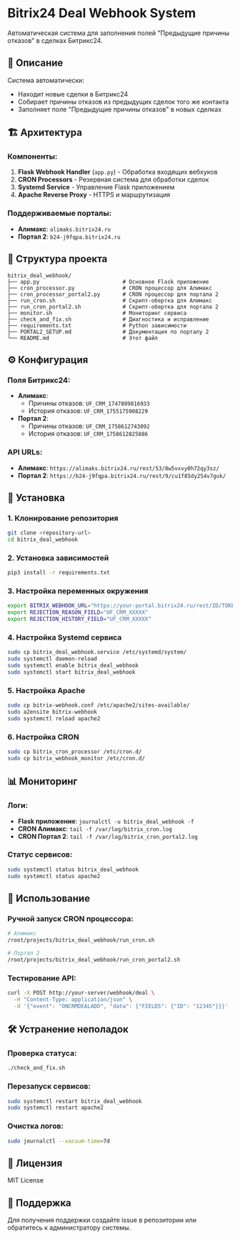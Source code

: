 # Bitrix24 Deal Webhook System

Автоматическая система для заполнения полей "Предыдущие причины отказов" в сделках Битрикс24.

## 🎯 Описание

Система автоматически:
- Находит новые сделки в Битрикс24
- Собирает причины отказов из предыдущих сделок того же контакта
- Заполняет поле "Предыдущие причины отказов" в новых сделках

## 🏗️ Архитектура

### Компоненты:
1. **Flask Webhook Handler** (`app.py`) - Обработка входящих вебхуков
2. **CRON Processors** - Резервная система для обработки сделок
3. **Systemd Service** - Управление Flask приложением
4. **Apache Reverse Proxy** - HTTPS и маршрутизация

### Поддерживаемые порталы:
- **Алимакс**: `alimaks.bitrix24.ru`
- **Портал 2**: `b24-j9fqpa.bitrix24.ru`

## 📁 Структура проекта

```
bitrix_deal_webhook/
├── app.py                          # Основное Flask приложение
├── cron_processor.py               # CRON процессор для Алимакс
├── cron_processor_portal2.py       # CRON процессор для портала 2
├── run_cron.sh                     # Скрипт-обертка для Алимакс
├── run_cron_portal2.sh             # Скрипт-обертка для портала 2
├── monitor.sh                      # Мониторинг сервиса
├── check_and_fix.sh                # Диагностика и исправление
├── requirements.txt                # Python зависимости
├── PORTAL2_SETUP.md                # Документация по порталу 2
└── README.md                       # Этот файл
```

## ⚙️ Конфигурация

### Поля Битрикс24:
- **Алимакс**:
  - Причины отказов: `UF_CRM_1747809816933`
  - История отказов: `UF_CRM_1755175908229`
- **Портал 2**:
  - Причины отказов: `UF_CRM_1758612743092`
  - История отказов: `UF_CRM_1758612825886`

### API URLs:
- **Алимакс**: `https://alimaks.bitrix24.ru/rest/53/8w5vxvy0h72qy3sz/`
- **Портал 2**: `https://b24-j9fqpa.bitrix24.ru/rest/9/cu1f85dy254v7guk/`

## 🚀 Установка

### 1. Клонирование репозитория
```bash
git clone <repository-url>
cd bitrix_deal_webhook
```

### 2. Установка зависимостей
```bash
pip3 install -r requirements.txt
```

### 3. Настройка переменных окружения
```bash
export BITRIX_WEBHOOK_URL="https://your-portal.bitrix24.ru/rest/ID/TOKEN/"
export REJECTION_REASON_FIELD="UF_CRM_XXXXX"
export REJECTION_HISTORY_FIELD="UF_CRM_XXXXX"
```

### 4. Настройка Systemd сервиса
```bash
sudo cp bitrix_deal_webhook.service /etc/systemd/system/
sudo systemctl daemon-reload
sudo systemctl enable bitrix_deal_webhook
sudo systemctl start bitrix_deal_webhook
```

### 5. Настройка Apache
```bash
sudo cp bitrix-webhook.conf /etc/apache2/sites-available/
sudo a2ensite bitrix-webhook
sudo systemctl reload apache2
```

### 6. Настройка CRON
```bash
sudo cp bitrix_cron_processor /etc/cron.d/
sudo cp bitrix_webhook_monitor /etc/cron.d/
```

## 📊 Мониторинг

### Логи:
- **Flask приложение**: `journalctl -u bitrix_deal_webhook -f`
- **CRON Алимакс**: `tail -f /var/log/bitrix_cron.log`
- **CRON Портал 2**: `tail -f /var/log/bitrix_cron_portal2.log`

### Статус сервисов:
```bash
sudo systemctl status bitrix_deal_webhook
sudo systemctl status apache2
```

## 🔧 Использование

### Ручной запуск CRON процессора:
```bash
# Алимакс
/root/projects/bitrix_deal_webhook/run_cron.sh

# Портал 2
/root/projects/bitrix_deal_webhook/run_cron_portal2.sh
```

### Тестирование API:
```bash
curl -X POST http://your-server/webhook/deal \
  -H "Content-Type: application/json" \
  -d '{"event": "ONCRMDEALADD", "data": {"FIELDS": {"ID": "12345"}}}'
```

## 🛠️ Устранение неполадок

### Проверка статуса:
```bash
./check_and_fix.sh
```

### Перезапуск сервисов:
```bash
sudo systemctl restart bitrix_deal_webhook
sudo systemctl restart apache2
```

### Очистка логов:
```bash
sudo journalctl --vacuum-time=7d
```

## 📝 Лицензия

MIT License

## 🤝 Поддержка

Для получения поддержки создайте issue в репозитории или обратитесь к администратору системы.